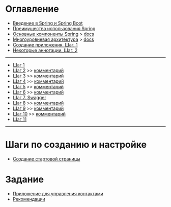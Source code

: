 # Оглавление
- [Введение в Spring и Spring Boot](./part-01.md)
- [Преимущества использования Spring](./part-02.md)
- [Основные компоненты Spring](./part-03.md) > [docs](https://docs.spring.io/spring-framework/docs/3.0.x/spring-framework-reference/html/overview.html)
- [Многоуровневая архитектура](./part-04.md) > [docs](https://www.oreilly.com/library/view/software-architecture-patterns/9781491971437/ch01.html)
- [Создание приложения. Шаг. 1](./create-app-1.md)
- [Некоторые аннотации. Шаг. 2](./create-app-2.md)

---

- [Шаг 1](./steps/step-01.md) 
- [Шаг 2](./steps/step-02.md) >> [комментарий](./steps/step-02theory.md)
- [Шаг 3](./steps/step-03.md) >> [комментарий](./steps/step-03theory.md)
- [Шаг 4](./steps/step-04.md) >> [комментарий](./steps/step-04theory.md)
- [Шаг 5](./steps/step-05.md) >> [комментарий](./steps/step-05theory.md)
- [Шаг 6](./steps/step-06.md) >> [комментарий](./steps/step-06theory.md)
- [Шаг 7. Swagger](./steps/step-07.md) 
- [Шаг 8](./steps/step-08.md) >> [комментарий](./steps/step-08theory.md)
- [Шаг 9](./steps/step-09.md) >> [комментарий](./steps/step-09theory.md)
- [Шаг 10](./steps/step-10.md) >> [комментарий](./steps/step-10theory.md)
- [Шаг 11](./steps/step-11.md)

---

# Шаги по созданию и настройке
- [Создание стартовой страницы](./steps/step-01.md)

# Задание
- [Приложение для управления контактами](./part-05.md)
- [Рекомендации](./project-structure.md)
